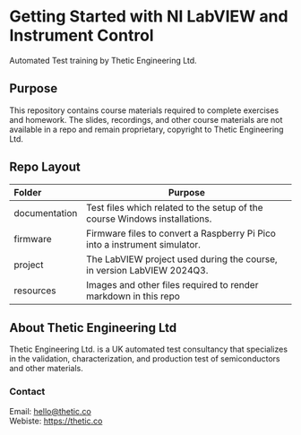 # Getting Started with NI LabVIEW and Instrument Control

Automated Test training by Thetic Engineering Ltd.

## Purpose

This repository contains course materials required to complete exercises and homework.  The slides, recordings, and other course materials are not available in a repo and remain proprietary, copyright to Thetic Engineering Ltd.

## Repo Layout

| Folder        | Purpose                                                                    |
| :------------ | -------------------------------------------------------------------------- |
| documentation | Test files which related to the setup of the course Windows installations. |
| firmware      | Firmware files to convert a Raspberry Pi Pico into a instrument simulator. |
| project       | The LabVIEW project used during the course, in version LabVIEW 2024Q3.     |
| resources     | Images and other files required to render markdown in this repo            |

## About Thetic Engineering Ltd

Thetic Engineering Ltd. is a UK automated test consultancy that specializes in the validation, characterization, and production test of semiconductors and other materials.

### Contact

Email: <hello@thetic.co>  
Webiste: <https://thetic.co>
